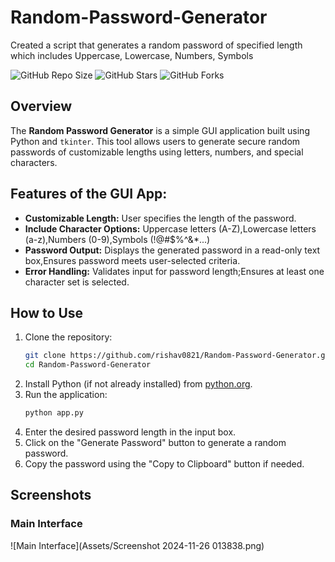 # Random-Password-Generator
Created a script that generates a random password of specified length which includes Uppercase, Lowercase, Numbers, Symbols

![GitHub Repo Size](https://img.shields.io/github/repo-size/rishav0821/Random-Password-Generator)
![GitHub Stars](https://img.shields.io/github/stars/rishav0821/Random-Password-Generator?style=social)
![GitHub Forks](https://img.shields.io/github/forks/rishav0821/Random-Password-Generator?style=social)

## Overview
The **Random Password Generator** is a simple GUI application built using Python and `tkinter`. This tool allows users to generate secure random passwords of customizable lengths using letters, numbers, and special characters.

## Features of the GUI App:

- **Customizable Length:** User specifies the length of the password.
- **Include Character Options:** Uppercase letters (A-Z),Lowercase letters (a-z),Numbers (0-9),Symbols (!@#$%^&*...)
- **Password Output:** Displays the generated password in a read-only text box,Ensures password meets user-selected criteria.
- **Error Handling:** Validates input for password length;Ensures at least one character set is selected.

## How to Use
1. Clone the repository:
    ```bash
    git clone https://github.com/rishav0821/Random-Password-Generator.git
    cd Random-Password-Generator
    ```
2. Install Python (if not already installed) from [python.org](https://www.python.org/).
3. Run the application:
    ```bash
    python app.py
    ```
4. Enter the desired password length in the input box.
5. Click on the "Generate Password" button to generate a random password.
6. Copy the password using the "Copy to Clipboard" button if needed.

## Screenshots
### Main Interface
![Main Interface](Assets/Screenshot 2024-11-26 013838.png)

